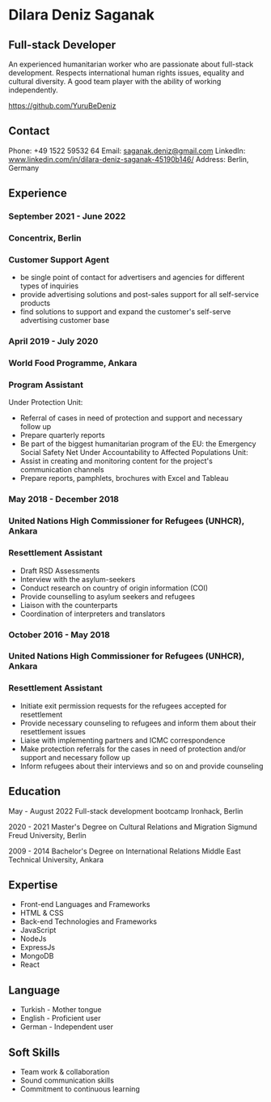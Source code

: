 # Dilara Deniz Saganak 

## Full-stack Developer

An experienced humanitarian worker who are passionate about full-stack development.
Respects international human rights issues, equality and cultural diversity.
A good team player with the ability of working independently.

https://github.com/YuruBeDeniz

## Contact
Phone: +49 1522 59532 64
Email: saganak.deniz@gmail.com
LinkedIn: www.linkedin.com/in/dilara-deniz-saganak-45190b146/
Address: Berlin, Germany

## Experience
### September 2021 - June 2022
### Concentrix, Berlin
### Customer Support Agent
- be single point of contact for advertisers and agencies for different types of inquiries
- provide advertising solutions and post-sales support for all self-service products
- find solutions to support and expand the customer's self-serve advertising customer base


### April 2019 - July 2020
### World Food Programme, Ankara
### Program Assistant
Under Protection Unit:
- Referral of cases in need of protection and support and necessary follow up
- Prepare quarterly reports
- Be part of the biggest humanitarian program of the EU: the Emergency Social Safety Net
Under Accountability to Affected Populations Unit:
- Assist in creating and monitoring content for the project's communication channels
- Prepare reports, pamphlets, brochures with Excel and Tableau


### May 2018 - December 2018
### United Nations High Commissioner for Refugees (UNHCR), Ankara
### Resettlement Assistant
- Draft RSD Assessments
- Interview with the asylum-seekers
- Conduct research on country of origin information (COI)
- Provide counselling to asylum seekers and refugees
- Liaison with the counterparts
- Coordination of interpreters and translators


### October 2016 - May 2018
### United Nations High Commissioner for Refugees (UNHCR), Ankara
### Resettlement Assistant
- Initiate exit permission requests for the refugees accepted for resettlement
- Provide necessary counseling to refugees and inform them about their resettlement issues
- Liaise with implementing partners and ICMC correspondence
- Make protection referrals for the cases in need of protection and/or support and necessary
follow up
- Inform refugees about their interviews and so on and provide counseling


## Education
May - August 2022
Full-stack development bootcamp
Ironhack, Berlin

2020 - 2021 
Master's Degree on Cultural Relations and Migration
Sigmund Freud University, Berlin

2009 - 2014 
Bachelor's Degree on International Relations
Middle East Technical University, Ankara


## Expertise
- Front-end Languages and Frameworks
- HTML & CSS
- Back-end Technologies and Frameworks
- JavaScript
- NodeJs
- ExpressJs
- MongoDB
- React


## Language
- Turkish - Mother tongue
- English - Proficient user
- German - Independent user


## Soft Skills
- Team work & collaboration
- Sound communication skills
- Commitment to continuous learning


